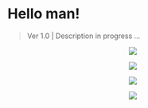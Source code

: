 Hello man!
=============================

> Ver 1.0 | Description in progress ...
<p align="center"><img src="https://lh3.googleusercontent.com/tVZ8rtUa1G-tmv0HxQ34tvMbaU7RnkHkuQZ1ODq8pGiVvuR2hLqsePdOxJYhXwBCk-3ynp2iWqOnG6M=w1920-h960-rw"></p>
<p align="center"><img src="https://lh5.googleusercontent.com/8ftp_vHIDT5NPcHWL3xZvkPLdY2A1p13_A9pdJyYK3MHVHKmV8jzca-mpsrQ53LmijW6hG3GQC0K__k=w1920-h960-rw"></p>
<p align="center"><img src="https://lh4.googleusercontent.com/c9o6ANYDshBk9oonHf7rkMFxxalWNte5E8sAQsYv0FDbj5ms-5td2CKU9BWQeGKTYeWbOo8aerqOJeM=w1920-h960-rw"></p>
<p align="center"><img src="https://lh4.googleusercontent.com/WRWf36B9sFFjv7DtR8Cls2x3yO79TVmOgXyZZqp70fqKA_4L4J9_TOJa_3NIDAfgfm94A43L7R5G5vg=w1920-h960"></p>
